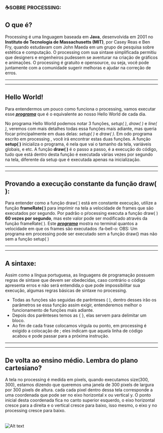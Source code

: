 ###  :coffee:SOBRE PROCESSING:

## O que é? 
Processing é uma linguagem baseada em **Java**, desenvolvida em 2001  no **Instituto de Tecnologia de Massachusetts (MIT)**, por Casey Reas e Ben Fry, quando estudavam com John Maeda em um grupo de pesquisa sobre estética e computação. O processing com sua sintaxe simplificada permitiu que designers e engenheiros pudessem se aventurar na criação de gráficos e animações. O processing é gratuito e opensource, ou seja, você pode juntamente com a comunidade sugerir melhoras e ajudar na correção de erros.

------------


------------


## Hello World!
Para entendermos um pouco como funciona o processing, vamos executar esse ***[programa](https://github.com/Evaldo-comp/Processing/blob/master/Java/intro/helloworld/helloworld.pde "programa")*** que é o equivalente ao nosso Hello World de cada dia.

No programa Hello World podemos notar 3 funções, *setup(  )*, *draw(  )* e *line(  )*, veremos com mais detalhes todas essa funções mais adiante, mas queria focar principalmente em duas delas: *setup(  )* e *draw(  )*. Em odo programa escrito em processing , você irá encontrar estas duas funções.
A função **setup(  )** inicializa o programa, é nela que vai o tamanho da tela, variáveis globais, e etc.
A função **draw(  )** é o passo a passo, é a execução do código, tudo que está dentro desta função é executada várias vezes por segundo na tela, diferente da setup que é executada apenas na inicialização.

------------


------------



## Provando a execução constante da função draw(  ):
Para entender como a função draw(  ) está em constante execução, utilize a função **frameRate(  )** para imprimir na tela a velocidade de frames que são executados por segundo. Por padrão o pŕocessing executa a função draw(  ) **60 vezes por segundo**, mas este valor pode ser modificado através da função frameRate(  ). 
Este ***[programa](https://github.com/Evaldo-comp/Processing/blob/master/Java/intro/frameRate/frameRate.pde "programa")*** mostra no terminal quantos a velocidade em que os frames são executados
:fa-bell-o: OBS: Um programa em processing pode ser executado sem a função draw() mas não sem a função setup(  )


------------


------------

## A sintaxe:  
Assim como a língua portuguesa, as linguagens de programação possuem regras de sintaxe que devem ser obedecidas, caso contrário o código apresenta erros e não será entendida,o que pode impossibilitar sua execução, algumas regras básicas de sintaxe no processing.
- Todas as funções são seguidas de  parênteses (  ), dentro desses irão os parâmetros se essa função assim exigir, entenderemos melhor o funcionamento de funções mais adiante.
- Depois dos parênteses temos as { }, elas servem para delimitar um bloco.
- Ao fim de cada frase colocamos vírgula ou ponto, em processing é exigido a colocação de ; eles indicam que aquela linha de código acabou e pode passar para a próxima instrução.

------------


------------

## De volta ao ensino médio. Lembra do plano cartesiano?
A tela no processing é medida em pixels, quando executamos size(300, 300), estamos dizendo que queremos uma janela de 300 pixels de largura por 300 pixels de altura. cada cada pixel dentro dessa tela corresponde a uma coordenada que pode ser no eixo horizontal x ou vertical y. O ponto inicial desta coordenada fica no canto superior esquerdo, o eixo horizontal cresce para a direita e o vertical cresce para baixo, isso mesmo, o eixo y no processing cresce para baixo.
<br>
<br>
<br>
![Alt text](https://i.imgur.com/Mu8WcnR.png "Optional title")
